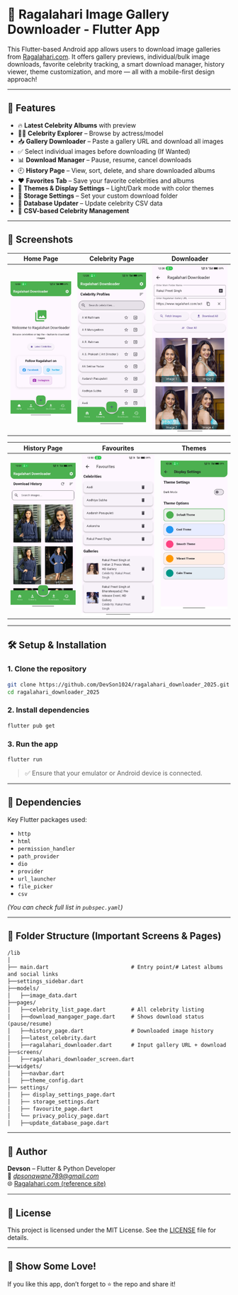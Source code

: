 
# 📸 Ragalahari Image Gallery Downloader - Flutter App

This Flutter-based Android app allows users to download image galleries from [Ragalahari.com](https://www.ragalahari.com). It offers gallery previews, individual/bulk image downloads, favorite celebrity tracking, a smart download manager, history viewer, theme customization, and more — all with a mobile-first design approach!

---

## 🚀 Features

- 🔥 **Latest Celebrity Albums** with preview
- 👩‍🎤 **Celebrity Explorer** – Browse by actress/model
- 📥 **Gallery Downloader** – Paste a gallery URL and download all images
- ✅ Select individual images before downloading (If Wanted)
- 📊 **Download Manager** – Pause, resume, cancel downloads
- 🕘 **History Page** – View, sort, delete, and share downloaded albums
- ❤️ **Favorites Tab** – Save your favorite celebrities and albums
- 🎨 **Themes & Display Settings** – Light/Dark mode with color themes
- 💾 **Storage Settings** – Set your custom download folder
- 📁 **Database Updater** – Update celebrity CSV data
- 📎 **CSV-based Celebrity Management**

---

## 📸 Screenshots

| Home Page | Celebrity Page | Downloader |
|-----------|----------------|------------|
| ![Home](screenshots/home.jpg) | ![Celebrity](screenshots/celebrity.jpg) | ![Downloader](screenshots/downloader.jpg) |

| History Page | Favourites | Themes |
|--------------|------------|--------|
| ![History](screenshots/history.jpg) | ![Favourites](screenshots/favourites.jpg) | ![Themes](screenshots/themes.jpg) |
---

## 🛠️ Setup & Installation

### 1. Clone the repository
```bash
git clone https://github.com/DevSon1024/ragalahari_downloader_2025.git
cd ragalahari_downloader_2025
```

### 2. Install dependencies
```bash
flutter pub get
```

### 3. Run the app
```bash
flutter run
```

> ✅ Ensure that your emulator or Android device is connected.

---

## 🧩 Dependencies

Key Flutter packages used:
- `http`
- `html`
- `permission_handler`
- `path_provider`
- `dio`
- `provider`
- `url_launcher`
- `file_picker`
- `csv`

*(You can check full list in `pubspec.yaml`)*

---

## 📁 Folder Structure (Important Screens & Pages)

```text
/lib
│
├── main.dart                          # Entry point/# Latest albums and social links
├──settings_sidebar.dart
├──models/
│   ├──image_data.dart
├──pages/
│   ├──celebrity_list_page.dart        # All celebrity listing
│   ├──download_mangager_page.dart     # Shows download status (pause/resume)
│   ├──history_page.dart               # Downloaded image history
│   ├──latest_celebrity.dart
│   ├──ragalahari_downloader.dart      # Input gallery URL + download
├──screens/
│   ├──ragalahari_downloader_screen.dart    
├──widgets/
│   ├──navbar.dart
│   ├──theme_config.dart         
├── settings/
│   ├── display_settings_page.dart
│   ├── storage_settings.dart
│   ├── favourite_page.dart
│   └── privacy_policy_page.dart
│   ├──update_database_page.dart
```


---

## 🧠 Author

**Devson** – Flutter & Python Developer  
📧 *dpsonawane789@gmail.com*  
🌐 [Ragalahari.com (reference site)](https://www.ragalahari.com)

---

## 📝 License

This project is licensed under the MIT License. See the [LICENSE](LICENSE) file for details.

---

## 🌟 Show Some Love!

If you like this app, don’t forget to ⭐ the repo and share it!
